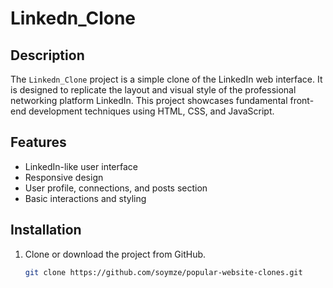 # Linkedn_Clone

## Description
The `Linkedn_Clone` project is a simple clone of the LinkedIn web interface. It is designed to replicate the layout and visual style of the professional networking platform LinkedIn. This project showcases fundamental front-end development techniques using HTML, CSS, and JavaScript.

## Features
- LinkedIn-like user interface
- Responsive design
- User profile, connections, and posts section
- Basic interactions and styling

## Installation
1. Clone or download the project from GitHub.
   ```bash
   git clone https://github.com/soymze/popular-website-clones.git
